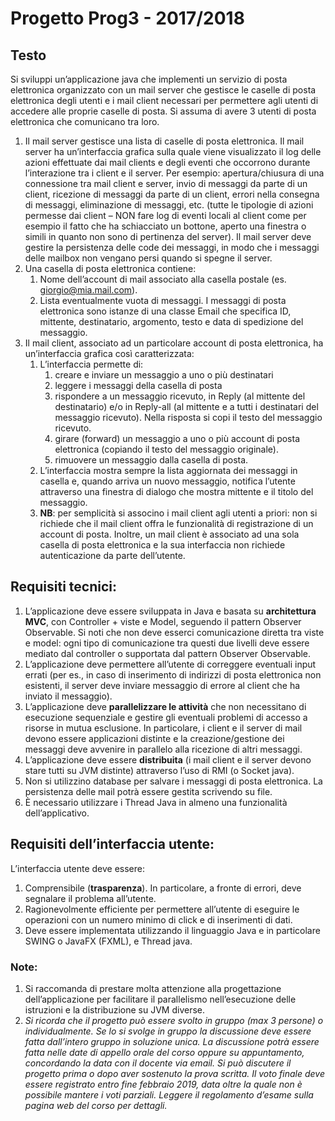 # Progetto Prog3 - 2017/2018

## Testo
Si sviluppi un’applicazione java che implementi un servizio di posta elettronica
organizzato con un mail server che gestisce le caselle di posta elettronica degli utenti
e i mail client necessari per permettere agli utenti di accedere alle proprie caselle di
posta. Si assuma di avere 3 utenti di posta elettronica che comunicano tra loro.

1. Il mail server gestisce una lista di caselle di posta elettronica. Il mail server ha
    un’interfaccia grafica sulla quale viene visualizzato il log delle azioni effettuate
    dai mail clients e degli eventi che occorrono durante l’interazione tra i client e il
    server. Per esempio: apertura/chiusura di una connessione tra mail client e server,
    invio di messaggi da parte di un client, ricezione di messaggi da parte di un client,
    errori nella consegna di messaggi, eliminazione di messaggi, etc. (tutte le tipologie
    di azioni permesse dai client – NON fare log di eventi locali al client come per
    esempio il fatto che ha schiacciato un bottone, aperto una finestra o simili in
    quanto non sono di pertinenza del server). Il mail server deve gestire la persistenza
    delle code dei messaggi, in modo che i messaggi delle mailbox non vengano persi
    quando si spegne il server.
2. Una casella di posta elettronica contiene:
    1. Nome dell’account di mail associato alla casella postale (es.
       giorgio@mia.mail.com).
    2. Lista eventualmente vuota di messaggi. I messaggi di posta elettronica
       sono istanze di una classe Email che specifica ID, mittente, destinatario,
       argomento, testo e data di spedizione del messaggio.
3. Il mail client, associato ad un particolare account di posta elettronica, ha
    un’interfaccia grafica così caratterizzata:
    1. L’interfaccia permette di:
          1. creare e inviare un messaggio a uno o più destinatari
          2. leggere i messaggi della casella di posta
          3. rispondere a un messaggio ricevuto, in Reply (al mittente del
             destinatario) e/o in Reply-all (al mittente e a tutti i destinatari del
             messaggio ricevuto). Nella risposta si copi il testo del messaggio
             ricevuto.
          4. girare (forward) un messaggio a uno o più account di posta
             elettronica (copiando il testo del messaggio originale).
          5. rimuovere un messaggio dalla casella di posta.
    2. L’interfaccia mostra sempre la lista aggiornata dei messaggi in casella e,
          quando arriva un nuovo messaggio, notifica l’utente attraverso una finestra
          di dialogo che mostra mittente e il titolo del messaggio.
    3. **NB**: per semplicità si associno i mail client agli utenti a priori: non si
          richiede che il mail client offra le funzionalità di registrazione di un
          account di posta. Inoltre, un mail client è associato ad una sola casella di
          posta elettronica e la sua interfaccia non richiede autenticazione da parte
          dell’utente.

## Requisiti tecnici:
1. L’applicazione deve essere sviluppata in Java e basata su **architettura MVC**, con
    Controller + viste e Model, seguendo il pattern Observer Observable. Si noti che
    non deve esserci comunicazione diretta tra viste e model: ogni tipo di comunicazione 
    tra questi due livelli deve essere mediato dal controller o supportata dal pattern 
    Observer Observable.
2. L’applicazione deve permettere all’utente di correggere eventuali input errati (per
    es., in caso di inserimento di indirizzi di posta elettronica non esistenti, il server
    deve inviare messaggio di errore al client che ha inviato il messaggio).
3. L’applicazione deve **parallelizzare le attività** che non necessitano di esecuzione
    sequenziale e gestire gli eventuali problemi di accesso a risorse in mutua
    esclusione. In particolare, i client e il server di mail devono essere applicazioni
    distinte e la creazione/gestione dei messaggi deve avvenire in parallelo alla
    ricezione di altri messaggi.
4. L’applicazione deve essere **distribuita** (i mail client e il server devono stare tutti
    su JVM distinte) attraverso l’uso di RMI (o Socket java).
5. Non si utilizzino database per salvare i messaggi di posta elettronica. La
    persistenza delle mail potrà essere gestita scrivendo su file.
6. È necessario utilizzare i Thread Java in almeno una funzionalità dell’applicativo.


## Requisiti dell’interfaccia utente:
L’interfaccia utente deve essere:
1. Comprensibile (**trasparenza**). In particolare, a fronte di errori, deve
       segnalare il problema all’utente.
2. Ragionevolmente efficiente per permettere all’utente di eseguire le
       operazioni con un numero minimo di click e di inserimenti di dati.
3. Deve essere implementata utilizzando il linguaggio Java e in particolare
       SWING o JavaFX (FXML), e Thread java.


### Note:
1. Si raccomanda di prestare molta attenzione alla progettazione dell’applicazione
    per facilitare il parallelismo nell’esecuzione delle istruzioni e la distribuzione su
    JVM diverse.
2. *Si ricorda che il progetto può essere svolto in gruppo (max 3 persone) o
    individualmente. Se lo si svolge in gruppo la discussione deve essere fatta
    dall’intero gruppo in soluzione unica. La discussione potrà essere fatta nelle date
    di appello orale del corso oppure su appuntamento, concordando la data con il
    docente via email. Si può discutere il progetto prima o dopo aver sostenuto la
    prova scritta. Il voto finale deve essere registrato entro fine febbraio 2019, data
    oltre la quale non è possibile mantere i voti parziali. Leggere il regolamento
    d’esame sulla pagina web del corso per dettagli.*

